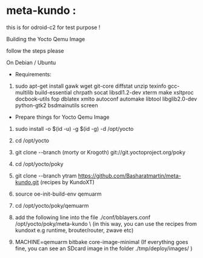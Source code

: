 # meta-kundo :

this is for odroid-c2
for test purpose !

Building the Yocto Qemu Image

follow the steps please

On Debian / Ubuntu

* Requirements:

1. 	sudo apt-get install gawk wget git-core diffstat unzip texinfo gcc-multilib 
	build-essential chrpath socat libsdl1.2-dev xterm make 
	xsltproc docbook-utils fop dblatex xmlto autoconf automake libtool 
	libglib2.0-dev python-gtk2 bsdmainutils screen


* Prepare things for Yocto Qemu Image

1.	sudo install -o $(id -u) -g $(id -g) -d /opt/yocto
2.	cd /opt/yocto 
3.	git clone --branch (morty or Krogoth) git://git.yoctoproject.org/poky
4.	cd /opt/yocto/poky
5.	git clone --branch ytram https://github.com/Basharatmartin/meta-kundo.git (recipes by KundoXT)
6.	source oe-init-build-env qemuarm

7. 	cd /opt/yocto/poky/qemuarm
8.	add the following line into the file ./conf/bblayers.conf
	/opt/yocto/poky/meta-kundo \ 
	(in this way, you can use the recipes from kundoxt e.g runtime, brouter/router, zwave etc)
	
9.	MACHINE=qemuarm bitbake core-image-minimal (If everything goes fine, you can see an SDcard image in the folder ./tmp/deploy/images/ )

	

